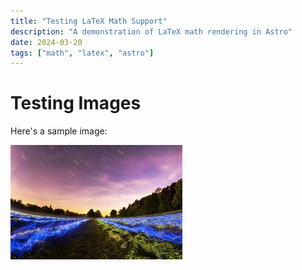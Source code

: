 ```yaml
---
title: "Testing LaTeX Math Support"
description: "A demonstration of LaTeX math rendering in Astro"
date: 2024-03-20
tags: ["math", "latex", "astro"]
---
```


# Testing Images

Here's a sample image:

![Sample Image](../images/image.png)